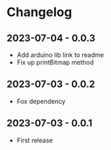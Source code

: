 # Changelog

## 2023-07-04 - 0.0.3

-   Add arduino lib link to readme
-   Fix up printBitmap method

## 2023-07-03 - 0.0.2

-   Fox dependency

## 2023-07-03 - 0.0.1

-   First release

